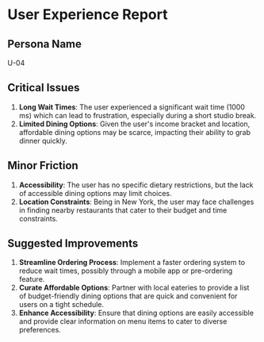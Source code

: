 # User Experience Report

## Persona Name
U-04

## Critical Issues
1. **Long Wait Times**: The user experienced a significant wait time (1000 ms) which can lead to frustration, especially during a short studio break.
2. **Limited Dining Options**: Given the user's income bracket and location, affordable dining options may be scarce, impacting their ability to grab dinner quickly.

## Minor Friction
1. **Accessibility**: The user has no specific dietary restrictions, but the lack of accessible dining options may limit choices.
2. **Location Constraints**: Being in New York, the user may face challenges in finding nearby restaurants that cater to their budget and time constraints.

## Suggested Improvements
1. **Streamline Ordering Process**: Implement a faster ordering system to reduce wait times, possibly through a mobile app or pre-ordering feature.
2. **Curate Affordable Options**: Partner with local eateries to provide a list of budget-friendly dining options that are quick and convenient for users on a tight schedule.
3. **Enhance Accessibility**: Ensure that dining options are easily accessible and provide clear information on menu items to cater to diverse preferences.